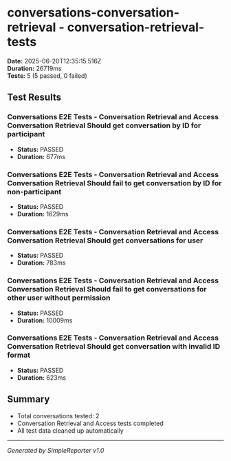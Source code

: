 # conversations-conversation-retrieval - conversation-retrieval-tests

**Date:** 2025-06-20T12:35:15.516Z  
**Duration:** 26719ms  
**Tests:** 5 (5 passed, 0 failed)

## Test Results


### Conversations E2E Tests - Conversation Retrieval and Access Conversation Retrieval Should get conversation by ID for participant
- **Status:** PASSED
- **Duration:** 677ms



### Conversations E2E Tests - Conversation Retrieval and Access Conversation Retrieval Should fail to get conversation by ID for non-participant
- **Status:** PASSED
- **Duration:** 1629ms



### Conversations E2E Tests - Conversation Retrieval and Access Conversation Retrieval Should get conversations for user
- **Status:** PASSED
- **Duration:** 783ms



### Conversations E2E Tests - Conversation Retrieval and Access Conversation Retrieval Should fail to get conversations for other user without permission
- **Status:** PASSED
- **Duration:** 10009ms



### Conversations E2E Tests - Conversation Retrieval and Access Conversation Retrieval Should get conversation with invalid ID format
- **Status:** PASSED
- **Duration:** 623ms



## Summary

- Total conversations tested: 2
- Conversation Retrieval and Access tests completed
- All test data cleaned up automatically

---
*Generated by SimpleReporter v1.0*
